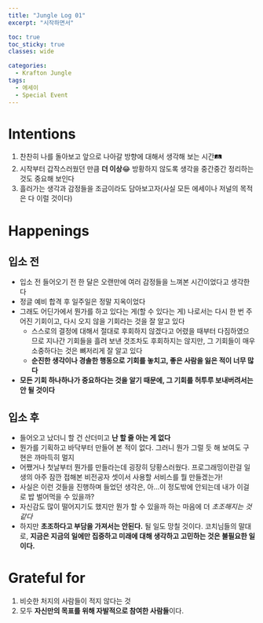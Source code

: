 ```yaml
---
title: "Jungle Log 01"
excerpt: "시작하면서"

toc: true
toc_sticky: true
classes: wide

categories:
  - Krafton Jungle
tags:
  - 에세이
  - Special Event
---
```

# Intentions

1. 찬찬히 나를 돌아보고 앞으로 나아갈 방향에 대해서 생각해 보는 시간🛤️
2. 시작부터 갑작스러웠던 만큼 **더 이상**😂 방황하지 않도록 생각을 중간중간 정리하는 것도 중요해 보인다
3. 흘러가는 생각과 감정들을 조금이라도 담아보고자(사실 모든 에세이나 저널의 목적은 다 이럴 것이다)

# Happenings

## 입소 전

- 입소 전 들어오기 전 한 달은 오랜만에 여러 감정들을 느껴본 시간이었다고 생각한다
- 정글 예비 합격 후 일주일은 정말 지옥이었다
- 그래도 어딘가에서 뭔가를 하고 있다는 게(할 수 있다는 게) 나로서는 다시 한 번 주어진 기회이고, 다시 오지 않을 기회라는 것을 잘 알고 있다
    - 스스로의 결정에 대해서 절대로 후회하지 않겠다고 어렸을 때부터 다짐하였으므로 지나간 기회들을 흘려 보낸 것조차도 후회하지는 않지만, 그 기회들이 매우 소중하다는 것은 뼈저리게 잘 알고 있다
    - **순진한 생각이나 경솔한 행동으로 기회를 놓치고, 좋은 사람을 잃은 적이 너무 많다**
- **모든 기회 하나하나가 중요하다는 것을 알기 때문에, 그 기회를 허투루 보내버려서는 안 될 것이다**

## 입소 후

- 들어오고 났더니 할 건 산더미고 **난 할 줄 아는 게 없다**
- 뭔가를 기획하고 바닥부터 만들어 본 적이 없다. 그러니 뭔가 그럴 듯 해 보여도 구현은 까마득히 멀지
- 어쨌거나 첫날부터 뭔가를 만들라는데 굉장히 당황스러웠다. 프로그래밍이란걸 일생의 아주 잠깐 접해본 비전공자 셋이서 사용할 서비스를 뭘 만들겠는가!
- 사실은 이런 것들을 진행하며 들었던 생각은, 아…이 정도밖에 안되는데 내가 이걸로 밥 벌어먹을 수 있을까?
- 자신감도 많이 떨어지기도 했지만 뭔가 할 수 있을까 하는 마음에 더 *초조해지는 것 같다*
- 하지만 **초조하다고 부담을 가져서는 안된다.** 될 일도 망칠 것이다. 코치님들의 말대로, **지금은 지금의 일에만 집중하고 미래에 대해 생각하고 고민하는 것은 불필요한 일이다.**

# Grateful for

1. 비슷한 처지의 사람들이 적지 않다는 것
2.  모두 **자신만의 목표를 위해 자발적으로 참여한 사람들**이다.
